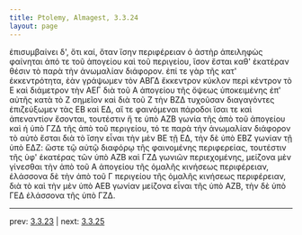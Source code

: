 ```yaml
---
title: Ptolemy, Almagest, 3.3.24
layout: page
---
```


ἐπισυμβαίνει δ', ὅτι καί, ὅταν ἴσην περιφέρειαν ὁ ἀστὴρ ἀπειληφὼς φαίνηται ἀπό τε τοῦ ἀπογείου καὶ τοῦ περιγείου, ἴσον ἔσται καθ' ἑκατέραν θέσιν τὸ παρὰ τὴν ἀνωμαλίαν διάφορον. ἐπί τε γὰρ τῆς κατ' ἐκκεντρότητα, ἐὰν γράψωμεν τὸν ΑΒΓΔ ἔκκεντρον κύκλον περὶ κέντρον τὸ Ε καὶ διάμετρον τὴν ΑΕΓ διὰ τοῦ Α ἀπογείου τῆς ὄψεως ὑποκειμένης ἐπ' αὐτῆς κατὰ τὸ Ζ σημεῖον καὶ διὰ τοῦ Ζ τὴν ΒΖΔ τυχοῦσαν διαγαγόντες ἐπιζεύξωμεν τὰς ΕΒ καὶ ΕΔ, αἵ τε φαινόμεναι πάροδοι ἴσαι τε καὶ ἀπεναντίον ἔσονται, τουτέστιν ἥ τε ὑπὸ ΑΖΒ γωνία τῆς ἀπὸ τοῦ ἀπογείου καὶ ἡ ὑπὸ ΓΖΔ τῆς ἀπὸ τοῦ περιγείου, τό τε παρὰ τὴν ἀνωμαλίαν διάφορον τὸ αὐτὸ ἔσται διὰ τὸ ἴσην εἶναι τὴν μὲν ΒΕ τῇ ΕΔ, τὴν δὲ ὑπὸ ΕΒΖ γωνίαν τῇ ὑπὸ ΕΔΖ: ὥστε τῷ αὐτῷ διαφόρῳ τῆς φαινομένης περιφερείας, τουτέστιν τῆς ὑφ' ἑκατέρας τῶν ὑπὸ ΑΖΒ καὶ ΓΖΔ γωνιῶν περιεχομένης, μείζονα μὲν γίνεσθαι τὴν ἀπὸ τοῦ Α ἀπογείου τῆς ὁμαλῆς κινήσεως περιφέρειαν, ἐλάσσονα δὲ τὴν ἀπὸ τοῦ Γ περιγείου τῆς ὁμαλῆς κινήσεως περιφέρειαν, διὰ τὸ καὶ τὴν μὲν ὑπὸ ΑΕΒ γωνίαν μείζονα εἶναι τῆς ὑπὸ ΑΖΒ, τὴν δὲ ὑπὸ ΓΕΔ ἐλάσσονα τῆς ὑπὸ ΓΖΔ. 

---

prev: [3.3.23](../3.3.23/) | next: [3.3.25](../3.3.25/)


